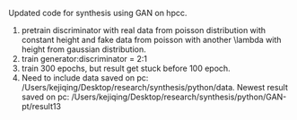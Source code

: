 Updated code for synthesis using GAN on hpcc. 

1. pretrain discriminator with real data from poisson distribution with constant height and fake data from poisson with another \lambda with height from gaussian distribution.
2. train generator:discriminator = 2:1
3. train 300 epochs, but result get stuck before 100 epoch.
4. Need to include data  saved on pc: /Users/kejiqing/Desktop/research/synthesis/python/data. Newest result saved on pc: /Users/kejiqing/Desktop/research/synthesis/python/GAN-pt/result13
